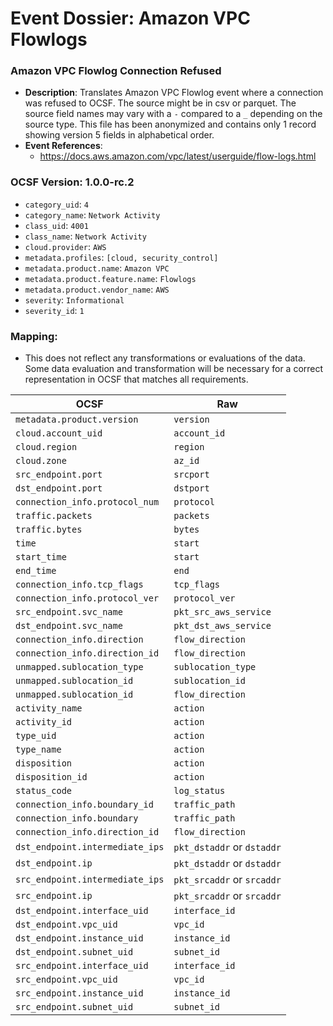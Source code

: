 # Event Dossier: Amazon VPC Flowlogs
### Amazon VPC Flowlog Connection Refused
- **Description**: Translates Amazon VPC Flowlog event where a connection was refused to OCSF. The source might be in csv or parquet. The source field names may vary with a `-` compared to a `_` depending on the source type. This file has been anonymized and contains only 1 record showing version 5 fields in alphabetical order.
- **Event References**:
  - https://docs.aws.amazon.com/vpc/latest/userguide/flow-logs.html

 ### OCSF Version: 1.0.0-rc.2
 - `category_uid`: `4`
 - `category_name`: `Network Activity`
 - `class_uid`: `4001`
 - `class_name`: `Network Activity`
 - `cloud.provider`: `AWS`
 - `metadata.profiles`: `[cloud, security_control]`
 - `metadata.product.name`: `Amazon VPC`
 - `metadata.product.feature.name`: `Flowlogs`
 - `metadata.product.vendor_name`: `AWS`
 - `severity`: `Informational`
 - `severity_id`: `1`

 ### Mapping:
 - This does not reflect any transformations or evaluations of the data. Some data evaluation and transformation will be necessary for a correct representation in OCSF that matches all requirements.

| OCSF                       | Raw             |
| -------------------------- | ----------------|
| `metadata.product.version` | `version`       |
| `cloud.account_uid`        | `account_id`    |
| `cloud.region`             | `region`        |
|`cloud.zone`|`az_id`|
|`src_endpoint.port`|`srcport`|
|`dst_endpoint.port`|`dstport`|
|`connection_info.protocol_num`|`protocol`|
|`traffic.packets`|`packets`|
|`traffic.bytes`|`bytes`|
|`time`|`start`|
|`start_time`|`start`|
|`end_time`|`end`|
|`connection_info.tcp_flags`|`tcp_flags`|
|`connection_info.protocol_ver`|`protocol_ver`|
|`src_endpoint.svc_name`|`pkt_src_aws_service`|
|`dst_endpoint.svc_name`|`pkt_dst_aws_service`|
|`connection_info.direction`|`flow_direction`|
|`connection_info.direction_id`|`flow_direction`|
|`unmapped.sublocation_type`|`sublocation_type`|
|`unmapped.sublocation_id`|`sublocation_id`|
|`unmapped.sublocation_id`|`flow_direction`|
|`activity_name`|`action`|
|`activity_id`|`action`|
|`type_uid`|`action`|
|`type_name`|`action`|
|`disposition`|`action`|
|`disposition_id`|`action`|
|`status_code`|`log_status`|
|`connection_info.boundary_id`|`traffic_path`|
|`connection_info.boundary`|`traffic_path`|
|`connection_info.direction_id`|`flow_direction`|
|`dst_endpoint.intermediate_ips`|`pkt_dstaddr` or `dstaddr`|
|`dst_endpoint.ip`|`pkt_dstaddr` or `dstaddr`|
|`src_endpoint.intermediate_ips`|`pkt_srcaddr` or `srcaddr`|
|`src_endpoint.ip`|`pkt_srcaddr` or `srcaddr`|
|`dst_endpoint.interface_uid`|`interface_id`|
|`dst_endpoint.vpc_uid`|`vpc_id`|
|`dst_endpoint.instance_uid`|`instance_id`|
|`dst_endpoint.subnet_uid`|`subnet_id`|
|`src_endpoint.interface_uid`|`interface_id`|
|`src_endpoint.vpc_uid`|`vpc_id`|
|`src_endpoint.instance_uid`|`instance_id`|
|`src_endpoint.subnet_uid`|`subnet_id`|
